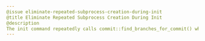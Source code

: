 ```yaml
---
@issue eliminate-repeated-subprocess-creation-during-init
@title Eliminate Repeated Subprocess Creation During Init
@description
The init command repeatedly calls commit::find_branches_for_commit() which repeatedly spawns git sub-processes.  This is very expensive.  It would be better if a single sub-process was called once the first time find_branches_for_commit wsas created and then the association between all commits and branches retrieved and cached once.
---
```

